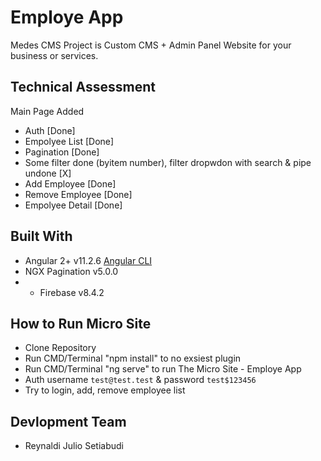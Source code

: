 # Employe App

Medes CMS Project is Custom CMS + Admin Panel Website for your business or services.

## Technical Assessment
Main Page Added
- Auth [Done]
- Empolyee List [Done]
- Pagination [Done]
- Some filter done (byitem number), filter dropwdon with search & pipe undone [X]
- Add Employee [Done]
- Remove Employee [Done]
- Empolyee Detail [Done]

## Built With
- Angular 2+ v11.2.6 [Angular CLI](https://github.com/angular/angular-cli)
- NGX Pagination v5.0.0
- - Firebase v8.4.2

## How to Run Micro Site
- Clone Repository
- Run CMD/Terminal "npm install" to no exsiest plugin
- Run CMD/Terminal "ng serve" to run The Micro Site - Employe App
- Auth username `test@test.test` & password `test$123456`
- Try to login, add, remove employee list

## Devlopment Team
- Reynaldi Julio Setiabudi
